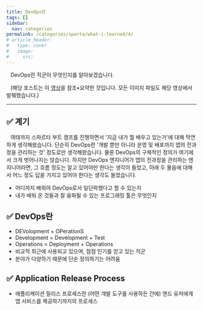 ```yaml
---
title: DevOps란
tags: []
sidebar:
  nav: categories
permalink: /categories/sparta/what-i-learned/4/
# article_header:
#   type: cover
#   image:
#     src:
---
```


<div class="article__content" markdown="1">

&ensp; DevOps란 직군이 무엇인지를 알아보겠습니다.

&ensp; (해당 포스트는 이 [영상](https://www.youtube.com/watch?v=0yWAtQ6wYNM&list=PLy7NrYWoggjwV7qC4kmgbgtFBsqkrsefG)을 참조•요약한 것입니다. 모든 이미지 파일도 해당 영상에서 발췌했습니다.)

---

## ✅ 계기

&ensp; 여태까지 스파르타 부트 캠프를 진행하면서 '지금 내가 뭘 배우고 있는가'에 대해 막연하게 생각해왔습니다. 단순히 DevOps란 '개발 뿐만 아니라 운영 및 배포까지 앱의 전과정을 관리하는 것' 정도로만 생각해왔습니다. 물론 DevOps의 구체적인 정의가 여기에서 크게 벗어나지는 않습니다. 하지만 DevOps 엔지니어가 앱의 전과정을 관리하는 엔지니어라면, 그 흐름 정도는 알고 있어야만 한다는 생각이 들었고, 아래 두 물음에 대해서 어느 정도 답을 가지고 있어야 한다는 생각도 들었습니다.

- 어디까지 배워야 DevOps로서 일단락했다고 할 수 있는지
- 내가 배워 온 것들과 잘 융화될 수 있는 프로그래밍 툴은 무엇인지

## ✅ DevOps란

- DEVolopment + OPerationS
- Development = Development + Test
- Operations = Deployment + Operations
- 비교적 최근에 사용되고 있으며, 점점 인기를 얻고 있는 직군
- 분야가 다양하기 때문에 단순 정의하기는 어려움

## ✅ Application Release Process

- 애플리케이션 릴리스 프로세스란 (어떤 개발 도구를 사용하든 간에) 엔드 유저에게 앱 서비스를 제공하기까지의 프로세스

</div>

